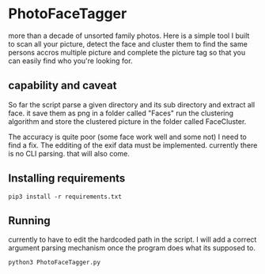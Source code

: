 # PhotoFaceTagger
more than a decade of unsorted  family photos. Here is a simple tool I built to scan all your picture, detect the face and cluster them to find the same persons accros multiple picture and complete the picture tag so that you can easily find who you're looking for.

## capability and caveat
So far the script parse a given directory and its sub directory and extract all face. it save them as png in a folder called "Faces"
run the clustering algorithm and store the clustered picture in the folder called FaceCluster.

The accuracy is quite poor (some face work well and some not) I need to find a fix.
The edditing of the exif data must be implemented.
currently there is no CLI parsing. that will also come.

## Installing requirements
```
pip3 install -r requirements.txt
```

## Running
currently to have to edit the hardcoded path in the script. I will add a correct argument parsing mechanism once the program does what its supposed to.
```
python3 PhotoFaceTagger.py
```
